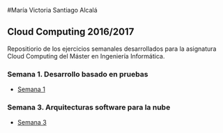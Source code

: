 #María Victoria Santiago Alcalá

## Cloud Computing 2016/2017

Repositiorio de los ejercicios semanales desarrollados para la asignatura Cloud Computing del Máster en Ingeniería Informática.

### Semana 1. Desarrollo basado en pruebas
* [Semana 1](semana1.md)

### Semana 3. Arquitecturas software para la nube
* [Semana 3](semana3.md)

